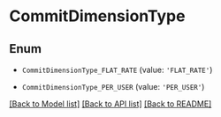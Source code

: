# CommitDimensionType


## Enum

* `CommitDimensionType_FLAT_RATE` (value: `'FLAT_RATE'`)

* `CommitDimensionType_PER_USER` (value: `'PER_USER'`)

[[Back to Model list]](../README.md#documentation-for-models) [[Back to API list]](../README.md#documentation-for-api-endpoints) [[Back to README]](../README.md)


